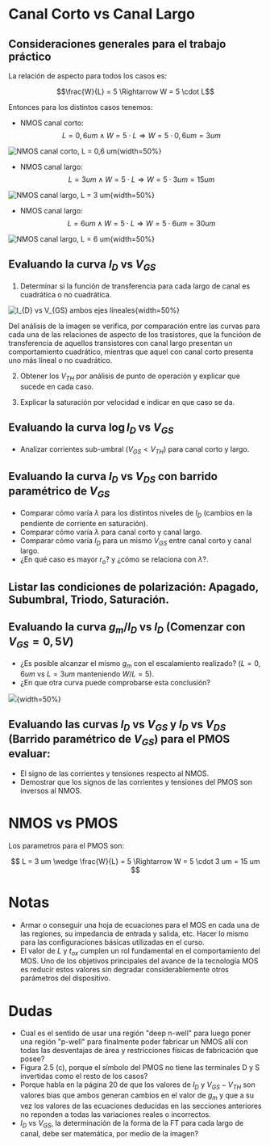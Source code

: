 # Canal Corto vs Canal Largo

## Consideraciones generales para el trabajo práctico
La relación de aspecto para todos los casos es:

$$\frac{W}{L} = 5 \Rightarrow W = 5 \cdot L$$

Entonces para los distintos casos tenemos:

  - NMOS canal corto:
  $$ L = 0,6 um \wedge W = 5 \cdot L \Rightarrow W = 5 \cdot 0,6  um = 3  um $$

![NMOS canal corto, $L = 0,6 um$](./imagenes/nmos_short_L_0p6.png){width=50%}

  - NMOS canal largo:
  $$ L = 3   um \wedge W = 5 \cdot L \Rightarrow W = 5 \cdot 3    um = 15 um $$

![NMOS canal largo, $L = 3 um$](./imagenes/nmos_long_L_3.png){width=50%}

  - NMOS canal largo:
  $$ L = 6   um \wedge W = 5 \cdot L \Rightarrow W = 5 \cdot 6    um = 30 um $$

![NMOS canal largo, $L = 6 um$](./imagenes/nmos_long_L_6.png){width=50%}


## Evaluando la curva $I_{D}$ vs $V_{GS}$

1. Determinar si la función de transferencia para cada largo de canal es cuadrática o no cuadrática.

  ![$I_{D}$ vs $V_{GS}$ ambos ejes lineales](./imagenes/ID_vs_VGS/ID_vs_VGS_group.png){width=50%}

  Del análisis de la imagen se verifica, por comparación entre las curvas para cada una de las relaciones de aspecto de los trasistores, que la funcióon de transferencia de aquellos transistores con canal largo presentan un comportamiento cuadrático, mientras que aquel con canal corto presenta uno más lineal o no cuadrático.

2. Obtener los $V_{TH}$ por análisis de punto de operación y explicar que sucede en cada caso.

3. Explicar la saturación por velocidad e indicar en que caso se da.


## Evaluando la curva $\log{I_{D}}$ vs $V_{GS}$

  - Analizar corrientes sub-umbral ($V_{GS} < V_{TH}$) para canal corto y largo.

## Evaluando la curva $I_{D}$ vs $V_{DS}$ con barrido paramétrico de $V_{GS}$

  - Comparar cómo varía $\lambda$ para los distintos niveles de $I_{D}$ (cambios en la pendiente de corriente en saturación).
  - Comparar cómo varía $\lambda$ para canal corto y canal largo.
  - Comparar cómo varía $I_{D}$ para un mismo $V_{GS}$ entre canal corto y canal largo.
  - ¿En qué caso es mayor $r_o$? y ¿cómo se relaciona con $\lambda$?.


## Listar las condiciones de polarización: Apagado, Subumbral, Triodo, Saturación.


## Evaluando la curva $g_{m}/I_{D}$ vs $I_{D}$ (Comenzar con $V_{GS} = 0,5 V$)
  - ¿Es posible alcanzar el mismo $g_{m}$ con el escalamiento realizado? ($L = 0,6 um$ vs $L = 3 um$ manteniendo $W/L = 5$).
  - ¿En que otra curva puede comprobarse esta conclusión?

![](./imagenes/gmID_vs_ID/gmID_vs_ID.png){width=50%}


## Evaluando las curvas $I_{D}$ vs $V_{GS}$ y $I_{D}$ vs $V_{DS}$ (Barrido paramétrico de $V_{GS}$) para el PMOS evaluar:
  - El signo de las corrientes y tensiones respecto al NMOS.
  - Demostrar que los signos de las corrientes y tensiones del PMOS son inversos al NMOS.


# NMOS vs PMOS

Los parametros para el PMOS son:

$$ L = 3 um \wedge \frac{W}{L} = 5 \Rightarrow W = 5 \cdot 3 um = 15 um $$

# Notas
  - Armar o conseguir una hoja de ecuaciones para el MOS en cada una de las regiones, su impedancia de entrada y salida, etc. Hacer lo mismo para las configuraciones básicas utilizadas en el curso.
  - El valor de $L$ y $t_{ox}$ cumplen un rol fundamental en el comportamiento del MOS. Uno de los objetivos principales del avance de la tecnología MOS es reducír estos valores sin degradar considerablemente otros parámetros del dispositivo.

# Dudas
  - Cual es el sentido de usar una región "deep n-well" para luego poner una región "p-well" para finalmente poder fabricar un NMOS allí con todas las desventajas de área y restricciones físicas de fabricación que posee?
  - Figura 2.5 (c), porque el símbolo del PMOS no tiene las terminales D y S invertidas como el resto de los casos?
  - Porque habla en la página 20 de que los valores de $I_{D}$ y $V_{GS} - V_{TH}$ son valores bias que ambos generan cambios en el valor de $g_m$ y que a su vez los valores de las ecuaciones deducidas en las secciones anteriores no reponden a todas las variaciones reales o incorrectos.
  - $I_{D}$ vs $V_{GS}$, la determinación de la forma de la FT para cada largo de canal, debe ser matemática, por medio de la imagen?
